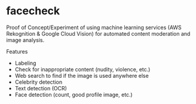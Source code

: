 # facecheck

Proof of Concept/Experiment of using machine learning services (AWS Rekognition & Google Cloud Vision) for automated content moderation and image analysis.

Features

* Labeling 
* Check for inappropriate content (nudity, violence, etc.)
* Web search to find if the image is used anywhere else
* Celebrity detection
* Text detection (OCR)
* Face detection (count, good profile image, etc.)